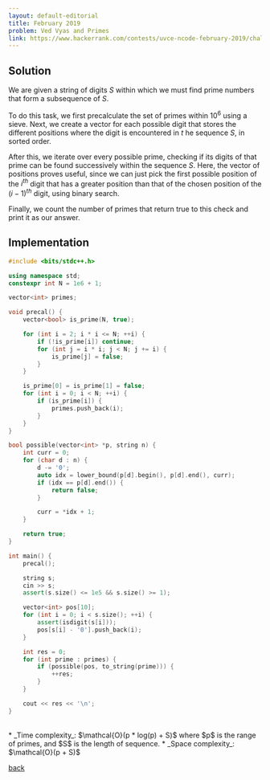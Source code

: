 ```yaml
---
layout: default-editorial
title: February 2019
problem: Ved Vyas and Primes 
link: https://www.hackerrank.com/contests/uvce-ncode-february-2019/challenges/feb-c
---
```


## Solution 

We are given a string of digits $S$ within which we must find prime numbers that form a subsequence of $S$.

To do this task, we first precalculate the set of primes within $10^6$ using a sieve.
Next, we create a vector for each possible digit that stores the different positions where the digit is encountered in $t$ he sequence $S$, 
in sorted order. 

After this, we iterate over every possible prime, checking if its digits of that prime can be found successively within the sequence $S$. 
Here, the vector of positions proves useful, since we can just pick the first possible position of the $i^{th}$ 
digit that has a greater position than that of the chosen position of the $(i-1)^{th}$ digit, using binary search.
    
Finally, we count the number of primes that return true to this check and print it as our answer.

## Implementation

```cpp
#include <bits/stdc++.h>

using namespace std;
constexpr int N = 1e6 + 1;

vector<int> primes;

void precal() {
    vector<bool> is_prime(N, true);

    for (int i = 2; i * i <= N; ++i) {
        if (!is_prime[i]) continue;
        for (int j = i * i; j < N; j += i) {
            is_prime[j] = false; 
        }
    }

    is_prime[0] = is_prime[1] = false;
    for (int i = 0; i < N; ++i) {
        if (is_prime[i]) {
            primes.push_back(i);
        }
    }
}

bool possible(vector<int> *p, string n) {
    int curr = 0;
    for (char d : n) {
        d -= '0';
        auto idx = lower_bound(p[d].begin(), p[d].end(), curr); 
        if (idx == p[d].end()) {
            return false;
        }

        curr = *idx + 1;
    }

    return true;
}

int main() {
    precal();

    string s;
    cin >> s;
    assert(s.size() <= 1e5 && s.size() >= 1);

    vector<int> pos[10];
    for (int i = 0; i < s.size(); ++i) {
        assert(isdigit(s[i]));
        pos[s[i] - '0'].push_back(i);
    }

    int res = 0;
    for (int prime : primes) {
        if (possible(pos, to_string(prime))) {
            ++res;
        }
    }

    cout << res << '\n';
}
```

<br>
* _Time complexity_: $\mathcal{O}(p * log(p) + S)$ where $p$ is the range of primes, and $S$ is the length of sequence.
* _Space complexity_: $\mathcal{O}(p + S)$

[back](./index.html)

